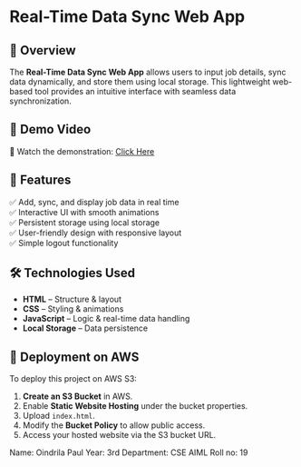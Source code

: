 # Real-Time Data Sync Web App



## 📌 Overview
The **Real-Time Data Sync Web App** allows users to input job details, sync data dynamically, and store them using local storage. This lightweight web-based tool provides an intuitive interface with seamless data synchronization.

## 🎥 Demo Video
🔗 Watch the demonstration: [Click Here](https://drive.google.com/file/d/1PyzoXccIcgh8Qswi0BzIHNEHm3EF0Kft/view?usp=drive_link)

## 🚀 Features
✅ Add, sync, and display job data in real time  
✅ Interactive UI with smooth animations  
✅ Persistent storage using local storage  
✅ User-friendly design with responsive layout  
✅ Simple logout functionality  

## 🛠️ Technologies Used
- **HTML** – Structure & layout  
- **CSS** – Styling & animations  
- **JavaScript** – Logic & real-time data handling  
- **Local Storage** – Data persistence  

## 🔧 Deployment on AWS
To deploy this project on AWS S3:
1. **Create an S3 Bucket** in AWS.
2. Enable **Static Website Hosting** under the bucket properties.
3. Upload `index.html`.
4. Modify the **Bucket Policy** to allow public access.
5. Access your hosted website via the S3 bucket URL.


Name: Oindrila Paul
Year: 3rd
Department: CSE AIML
Roll no: 19

